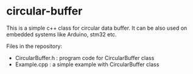 # circular-buffer
This is a simple c++ class for circular data buffer. It can be also used on embedded systems like Arduino, stm32 etc.

Files in the repository:

  - CircularBuffer.h : program code for CircularBuffer class
  - Example.cpp : a simple example with CircularBuffer class
